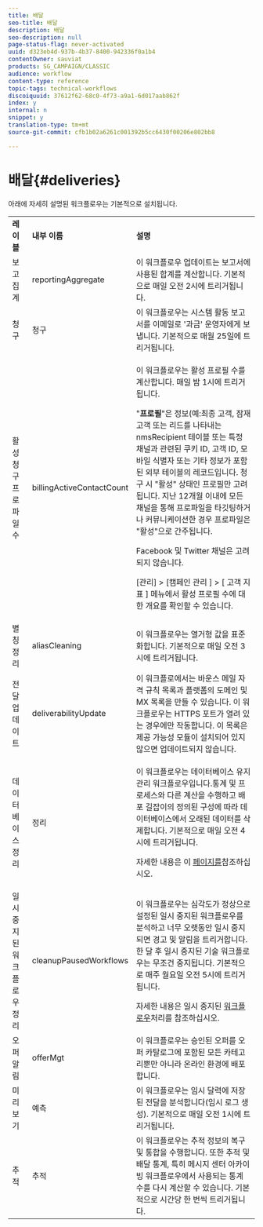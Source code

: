 ```yaml
---
title: 배달
seo-title: 배달
description: 배달
seo-description: null
page-status-flag: never-activated
uuid: d323eb4d-937b-4b37-8400-942336f0a1b4
contentOwner: sauviat
products: SG_CAMPAIGN/CLASSIC
audience: workflow
content-type: reference
topic-tags: technical-workflows
discoiquuid: 37612f62-68c0-4f73-a9a1-6d017aab862f
index: y
internal: n
snippet: y
translation-type: tm+mt
source-git-commit: cfb1b02a6261c001392b5cc6430f00206e802bb8

---
```



# 배달{#deliveries}

아래에 자세히 설명된 워크플로우는 기본적으로 설치됩니다.

<table> 
 <tbody> 
  <tr> 
   <td> <strong>레이블</strong><br /> </td> 
   <td> <strong>내부 이름</strong><br /> </td> 
   <td> <strong>설명</strong><br /> </td> 
  </tr> 
  <tr> 
   <td> <span class="uicontrol">보고 집계</span><br /> </td> 
   <td> <span class="uicontrol">reportingAggregate</span><br /> </td> 
   <td> 이 워크플로우 업데이트는 보고서에 사용된 합계를 계산합니다. 기본적으로 매일 오전 2시에 트리거됩니다.<br /> </td> 
  </tr> 
  <tr> 
   <td> <span class="uicontrol">청구</span><br /> </td> 
   <td> <span class="uicontrol">청구</span><br /> </td> 
   <td> 이 워크플로우는 시스템 활동 보고서를 이메일로 '과금' 운영자에게 보냅니다. 기본적으로 매월 25일에 트리거됩니다.<br /> </td> 
  </tr> 
  <tr> 
   <td> <span class="uicontrol">활성 청구 프로파일</span> 수 <br /> </td> 
   <td> <span class="uicontrol">billingActiveContactCount</span><br /> </td> 
   <td> <p>이 워크플로우는 활성 프로필 수를 계산합니다. 매일 밤 1시에 트리거됩니다.</p> <p>"<strong>프로필</strong>"은 정보(예:최종 고객, 잠재 고객 또는 리드를 나타내는 nmsRecipient 테이블 또는 특정 채널과 관련된 쿠키 ID, 고객 ID, 모바일 식별자 또는 기타 정보가 포함된 외부 테이블의 레코드입니다. 청구 시 "활성" 상태인 프로필만 고려됩니다. 지난 12개월 이내에 모든 채널을 통해 프로파일을 타깃팅하거나 커뮤니케이션한 경우 프로파일은 "활성"으로 간주됩니다.</p> <p>Facebook 및 Twitter 채널은 고려되지 않습니다.</p> <p>[관리] &gt; [캠페인 관리 <span class="uicontrol">] &gt; [</span> 고객 지표 <span class="uicontrol">] 메뉴에서 활성 프로필</span> 수에 <span class="uicontrol">대한</span> 개요를 <span class="uicontrol">확인할 수</span> 있습니다.</p> </td> 
  </tr> 
  <tr> 
   <td> <span class="uicontrol">별칭 정리</span><br /> </td> 
   <td> <span class="uicontrol">aliasCleaning</span><br /> </td> 
   <td> 이 워크플로우는 열거형 값을 표준화합니다. 기본적으로 매일 오전 3시에 트리거됩니다.<br /> </td> 
  </tr> 
  <tr> 
   <td> <span class="uicontrol">전달</span> 업데이트 <br /> </td> 
   <td> <span class="uicontrol">deliverabilityUpdate</span><br /> </td> 
   <td> 이 워크플로에서는 바운스 메일 자격 규칙 목록과 플랫폼의 도메인 및 MX 목록을 만들 수 있습니다. 이 워크플로우는 HTTPS 포트가 열려 있는 경우에만 작동합니다. 이 목록은 제공 가능성 모듈이 설치되어 있지 않으면 업데이트되지 않습니다.<br /> </td> 
  </tr> 
  <tr> 
   <td> <span class="uicontrol">데이터베이스 정리</span><br /> </td> 
   <td> <span class="uicontrol">정리</span><br /> </td> 
   <td> <p>이 워크플로우는 데이터베이스 유지 관리 워크플로우입니다.통계 및 프로세스와 다른 계산을 수행하고 배포 길잡이의 정의된 구성에 따라 데이터베이스에서 오래된 데이터를 삭제합니다. 기본적으로 매일 오전 4시에 트리거됩니다.</p> <p>자세한 내용은 이 <a href="../../production/using/database-cleanup-workflow.md">페이지를</a>참조하십시오.</p> </td> 
  </tr> 
  <tr> 
   <td> <span class="uicontrol">일시 중지된 워크플로우 정리</span><br /> </td> 
   <td> <span class="uicontrol">cleanupPausedWorkflows</span><br /> </td> 
   <td> <p>이 워크플로우는 심각도가 정상으로 설정된 일시 중지된 워크플로우를 분석하고 너무 오랫동안 일시 중지되면 경고 및 알림을 트리거합니다. 한 달 후 일시 중지된 기술 워크플로우는 무조건 중지됩니다. 기본적으로 매주 월요일 오전 5시에 트리거됩니다.</p> <p>자세한 내용은 일시 중지된 <a href="../../workflow/using/monitoring-workflow-execution.md#handling-of-paused-workflows" target="_blank">워크플로우</a>처리를 참조하십시오.</p></td> 
  </tr> 
  <tr> 
   <td> <span class="uicontrol">오퍼 알림</span><br /> </td> 
   <td> <span class="uicontrol">offerMgt</span><br /> </td> 
   <td> 이 워크플로우는 승인된 오퍼를 오퍼 카탈로그에 포함된 모든 카테고리뿐만 아니라 온라인 환경에 배포합니다.<br /> </td> 
  </tr> 
  <tr> 
   <td> <span class="uicontrol">미리 보기</span><br /> </td> 
   <td> <span class="uicontrol">예측</span><br /> </td> 
   <td> 이 워크플로우는 임시 달력에 저장된 전달을 분석합니다(임시 로그 생성). 기본적으로 매일 오전 1시에 트리거됩니다.<br /> </td> 
  </tr> 
  <tr> 
   <td> <span class="uicontrol">추적</span><br /> </td> 
   <td> <span class="uicontrol">추적</span><br /> </td> 
   <td> 이 워크플로우는 추적 정보의 복구 및 통합을 수행합니다. 또한 추적 및 배달 통계, 특히 메시지 센터 아카이빙 워크플로우에서 사용되는 통계 수를 다시 계산할 수 있습니다. 기본적으로 시간당 한 번씩 트리거됩니다. <br /> </td> 
  </tr> 
 </tbody> 
</table>

